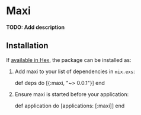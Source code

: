 # Maxi

**TODO: Add description**

## Installation

If [available in Hex](https://hex.pm/docs/publish), the package can be installed as:

  1. Add maxi to your list of dependencies in `mix.exs`:

        def deps do
          [{:maxi, "~> 0.0.1"}]
        end

  2. Ensure maxi is started before your application:

        def application do
          [applications: [:maxi]]
        end

